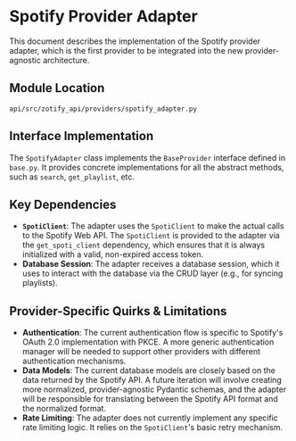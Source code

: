 # Spotify Provider Adapter

This document describes the implementation of the Spotify provider adapter, which is the first provider to be integrated into the new provider-agnostic architecture.

## Module Location

`api/src/zotify_api/providers/spotify_adapter.py`

## Interface Implementation

The `SpotifyAdapter` class implements the `BaseProvider` interface defined in `base.py`. It provides concrete implementations for all the abstract methods, such as `search`, `get_playlist`, etc.

## Key Dependencies

-   **`SpotiClient`**: The adapter uses the `SpotiClient` to make the actual calls to the Spotify Web API. The `SpotiClient` is provided to the adapter via the `get_spoti_client` dependency, which ensures that it is always initialized with a valid, non-expired access token.
-   **Database Session**: The adapter receives a database session, which it uses to interact with the database via the CRUD layer (e.g., for syncing playlists).

## Provider-Specific Quirks & Limitations

-   **Authentication**: The current authentication flow is specific to Spotify's OAuth 2.0 implementation with PKCE. A more generic authentication manager will be needed to support other providers with different authentication mechanisms.
-   **Data Models**: The current database models are closely based on the data returned by the Spotify API. A future iteration will involve creating more normalized, provider-agnostic Pydantic schemas, and the adapter will be responsible for translating between the Spotify API format and the normalized format.
-   **Rate Limiting**: The adapter does not currently implement any specific rate limiting logic. It relies on the `SpotiClient`'s basic retry mechanism.
